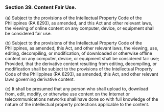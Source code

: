 ### Section 39. Content Fair Use.

(a) Subject to the provisions of the Intellectual Property Code of the Philippines (RA 8293), as amended, and this Act and other relevant laws, the viewing
of online content on any computer, device, or equipment shall be considered fair use.

(b) Subject to the provisions of the Intellectual Property Code of the Philippines, as amended, this Act, and other relevant laws, the viewing, use, editing,
decompiling, or modification, of downloaded or otherwise offline content on any computer, device, or equipment shall be considered fair use; Provided, that
the derivative content resulting from editing, decompiling, or modification shall be subject to the provisions of the Intellectual Property Code of the
Philippines (RA 8293), as amended, this Act, and other relevant laws governing derivative content.

(c) It shall be presumed that any person who shall upload to, download from, edit, modify, or otherwise use content on the Internet or telecommunications
networks shall have done so with full knowledge of the nature of the intellectual property protections applicable to the content.
